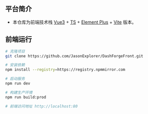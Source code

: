 ## 平台简介

* 本仓库为前端技术栈 [Vue3](https://v3.cn.vuejs.org) + [TS](https://www.typescriptlang.org/) + [Element Plus](https://element-plus.org/zh-CN) + [Vite](https://cn.vitejs.dev) 版本。


## 前端运行

```bash
# 克隆项目
git clone https://github.com/JasonExplorer/DashForgeFront.git

# 安装依赖
npm install --registry=https://registry.npmmirror.com

# 启动服务
npm run dev

# 构建生产环境 
npm run build:prod

# 前端访问地址 http://localhost:80
```
